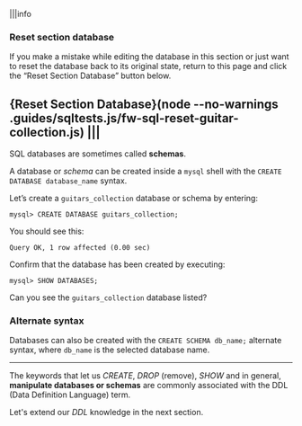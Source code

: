 |||info
### Reset section database
If you make a mistake while editing the database in this section or just want to reset the database back to its original state, return to this page and click the “Reset Section Database” button below.

{Reset Section Database}(node --no-warnings .guides/sqltests.js/fw-sql-reset-guitar-collection.js)
|||
---

SQL databases are sometimes called __schemas__.

A database or _schema_ can be created inside a `mysql` shell with the `CREATE DATABASE database_name` syntax.

Let’s create a `guitars_collection` database or schema by entering:

```
mysql> CREATE DATABASE guitars_collection;
```

You should see this: 

```
Query OK, 1 row affected (0.00 sec)
```

Confirm that the database has been created by executing:

```
mysql> SHOW DATABASES;
```

Can you see the `guitars_collection` database listed?

### Alternate syntax

Databases can also be created with the `CREATE SCHEMA db_name;` alternate syntax, where `db_name` is the selected database name.

---

The keywords that let us _CREATE_, _DROP_ (remove), _SHOW_ and in general, __manipulate databases or schemas__ are commonly associated with the DDL (Data Definition Language) term.

Let's extend our _DDL_ knowledge in the next section.